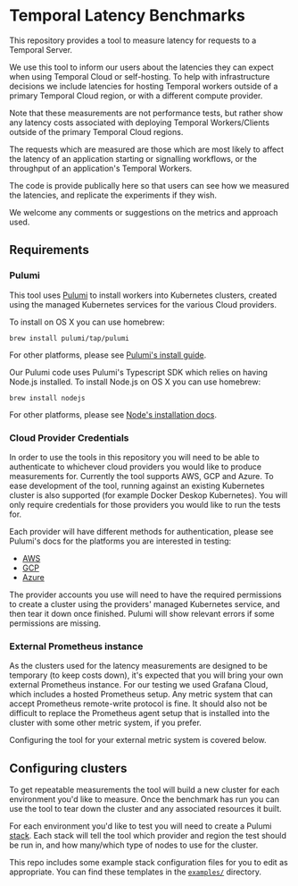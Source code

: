 # Temporal Latency Benchmarks

This repository provides a tool to measure latency for requests to a Temporal Server.

We use this tool to inform our users about the latencies they can expect when using Temporal Cloud or self-hosting. To help with infrastructure decisions we include latencies for hosting Temporal workers outside of a primary Temporal Cloud region, or with a different compute provider.

Note that these measurements are not performance tests, but rather show any latency costs associated with deploying Temporal Workers/Clients outside of the primary Temporal Cloud regions.

The requests which are measured are those which are most likely to affect the latency of an application starting or signalling workflows, or the throughput of an application's Temporal Workers.

The code is provide publically here so that users can see how we measured the latencies, and replicate the experiments if they wish.

We welcome any comments or suggestions on the metrics and approach used.

## Requirements

### Pulumi

This tool uses [Pulumi](https://www.pulumi.com/) to install workers into Kubernetes clusters, created using the managed Kubernetes services for the various Cloud providers.

To install on OS X you can use homebrew:

```shell
brew install pulumi/tap/pulumi
```

For other platforms, please see [Pulumi's install guide](https://www.pulumi.com/docs/install/).

Our Pulumi code uses Pulumi's Typescript SDK which relies on having Node.js installed. To install Node.js on OS X you can use homebrew:

```shell
brew install nodejs
```

For other platforms, please see [Node's installation docs](https://nodejs.org/en/download/package-manager/).

### Cloud Provider Credentials

In order to use the tools in this repository you will need to be able to authenticate to whichever cloud providers you would like to produce measurements for. Currently the tool supports AWS, GCP and Azure. To ease development of the tool, running against an existing Kubernetes cluster is also supported (for example Docker Deskop Kubernetes). You will only require credentials for those providers you would like to run the tests for.

Each provider will have different methods for authentication, please see Pulumi's docs for the platforms you are interested in testing:
* [AWS](https://www.pulumi.com/docs/clouds/aws/get-started/begin/#configure-pulumi-to-access-your-aws-account)
* [GCP](https://www.pulumi.com/docs/clouds/gcp/get-started/begin/#configure-pulumi-to-access-your-google-cloud-account)
* [Azure](https://www.pulumi.com/docs/clouds/azure/get-started/begin/#configure-pulumi-to-access-your-microsoft-azure-account)

The provider accounts you use will need to have the required permissions to create a cluster using the providers' managed Kubernetes service, and then tear it down once finished. Pulumi will show relevant errors if some permissions are missing.

### External Prometheus instance

As the clusters used for the latency measurements are designed to be temporary (to keep costs down), it's expected that you will bring your own external Prometheus instance. For our testing we used Grafana Cloud, which includes a hosted Prometheus setup. Any metric system that can accept Prometheus remote-write protocol is fine. It should also not be difficult to replace the Prometheus agent setup that is installed into the cluster with some other metric system, if you prefer.

Configuring the tool for your external metric system is covered below.

## Configuring clusters

To get repeatable measurements the tool will build a new cluster for each environment you'd like to measure. Once the benchmark has run you can use the tool to tear down the cluster and any associated resources it built.

For each environment you'd like to test you will need to create a Pulumi [stack](https://www.pulumi.com/docs/concepts/stack/). Each stack will tell the tool which provider and region the test should be run in, and how many/which type of nodes to use for the cluster.

This repo includes some example stack configuration files for you to edit as appropriate. You can find these templates in the [`examples/`](./examples) directory.